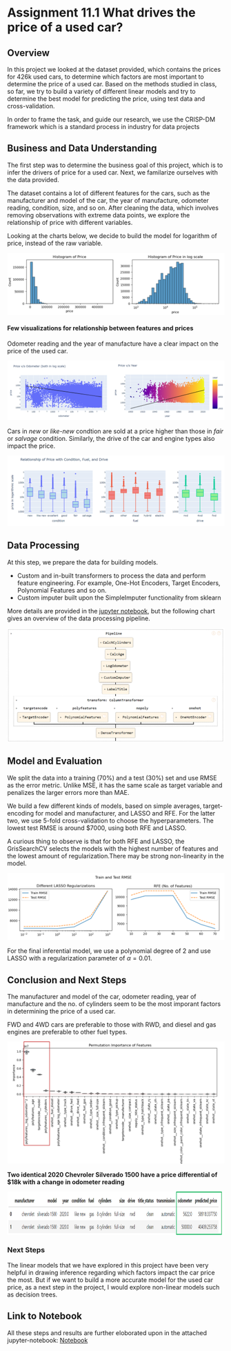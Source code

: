 # Assignment 11.1 What drives the price of a used car?

## Overview
 In this project we looked at the dataset provided, which contains the prices for 426k used cars, to determine which factors are most important to determine the price of a used car. Based on the methods studied in class, so far, we try to build a variety of different linear models and try to determine the best model for predicting the price, using test data and cross-validation.

 In order to frame the task, and guide our research, we use the CRISP-DM framework which is a standard process in industry for data projects

## Business and Data Understanding
The first step was to determine the business goal of this project, which is to infer the drivers of price for a used car. Next, we familarize ourselves with the data provided. 

The dataset contains a lot of different features for the cars, such as the manufacturer and model of the car, the year of manufacture, odometer reading, condition, size, and so on. After cleaning the data, which involves removing observations with extreme data points, we explore the relationship of price with different variables. 

Looking at the charts below, we decide to build the model for logarithm of price, instead of the raw variable.

<center><img src="images/hist_price.png" alt="histogram_prices" /></center>

#### Few visualizations for relationship between features and prices
Odometer reading and the year of manufacture have a clear impact on the price of the used car.
<center><img src="images/px_year_odometer.png" alt="year_odometer"/></center>

Cars in *new* or *like-new* condtion are sold at a price higher than those in *fair* or *salvage* condition. Similarly, the drive of the car and engine types also impact the price.
<center><img src="images/px_fuel_condition_drive.png" alt="other_features" /></center>

## Data Processing
At this step, we prepare the data for building models.
* Custom and in-built transformers to process the data and perform feature engineering. For example, One-Hot Encoders, Target Encoders, Polynomial Features and so on.
* Custom imputer built upon the SimpleImputer functionality from sklearn

More details are provided in the [jupyter notebook](car_price_drivers.ipynb), but the following chart gives an overview of the data processing pipeline.

<center><img src="images/pipe_process.png" alt="processing" ></center>

## Model and Evaluation

We split the data into a training (70%) and a test (30%) set and use RMSE as the error metric. Unlike MSE, it has the same scale as target variable and penalizes the larger errors more than MAE. 

We build a few different kinds of models, based on simple averages, target-encoding for model and manufacturer, and LASSO and RFE. For the latter two, we use 5-fold cross-validation to choose the hyperparameters. The lowest test RMSE is around $7000, using both RFE and LASSO.

 A curious thing to observe is that for both RFE and LASSO, the GrisSearchCV selects the models with the highest number of features and the lowest amount of regularization.There may be strong non-linearity in the model.
 
 <center><img src="images/evaluation_rmse.png" alt="processing" ></center>

For the final inferential model, we use a polynomial degree of 2 and use LASSO with a regularization parameter of $\alpha = 0.01$.

## Conclusion and Next Steps
The manufacturer and model of the car, odometer reading, year of manufacture and the no. of cylinders seem to be the most imporant factors in determining the price of a used car.

FWD and 4WD cars are preferable to those with RWD, and diesel and gas engines are preferable to other fuel types.

 <center><img src="images/feature_importance.png" alt="feature_imp"></center>

**Two identical 2020 Chevroler Silverado 1500 have a price differential of $18k with a change in odometer reading**
  <center><img src="images/chevrolet.png" alt="chevrolet" height="100"></center>


### Next Steps
The linear models that we have explored in this project have been very helpful in drawing inference regarding which factors impact the car price the most. But if we want to build a more accurate model for the used car price, as a next step in the project, I would explore non-linear models such as decision trees.

## Link to Notebook
All these steps and results are further eloborated upon in the attached jupyter-notebook: [Notebook](car_price_drivers.ipynb)

